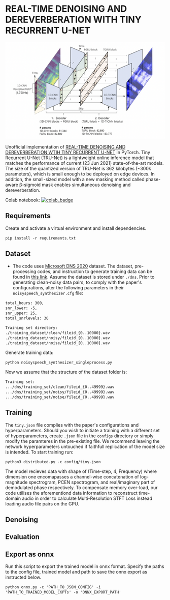 # REAL-TIME DENOISING AND DEREVERBERATION WITH TINY RECURRENT U-NET
![logo](docs/net.jpg)

Unofficial implementation of [REAL-TIME DENOISING AND DEREVERBERATION WTIH TINY RECURRENT U-NET](https://arxiv.org/pdf/2102.03207.pdf) in PyTorch. Tiny Recurrent U-Net (TRU-Net) is a lightweight online inference model that matches the performance of current (23 Jun 2021) state-of-the-art models. The size of the quantized version of TRU-Net is 362 kilobytes (~300k parameters), which is small enough to be deployed on edge devices. In addition, the small-sized model with a new masking method called phase-aware β-sigmoid mask enables simultaneous denoising and dereverberation.

Colab notebook: [![colab_badge](https://colab.research.google.com/assets/colab-badge.svg)](https://colab.research.google.com/drive/1jd9J3lLSZrmz3hBd372NPV_9u7JQjoX-#scrollTo=9t0DwRNxeRhp)

## Requirements

Create and activate a virtual environment and install dependencies.

```
pip install -r requirements.txt
```

## Dataset

- The code uses [Microsoft DNS 2020](https://arxiv.org/ftp/arxiv/papers/2005/2005.13981.pdf) dataset. The dataset, pre-processing codes, and instruction to generate training data can be found in [this link](https://github.com/microsoft/DNS-Challenge/tree/interspeech2020/master). Assume the dataset is stored under ```./dns```. Prior to generating clean-noisy data pairs, to comply with the paper's configurations, alter the following parameters in their ```noisyspeech_synthesizer.cfg``` file: 
```
total_hours: 300, 
snr_lower: -5, 
snr_upper: 25, 
total_snrlevels: 30
```


```
Training set directory: 
./training_dataset/clean/fileid_{0..10000}.wav
./training_dataset/noisy/fileid_{0..10000}.wav
./training_dataset/noise/fileid_{0..10000}.wav
```

Generate training data: 
```
python noisyspeech_synthesizer_singleprocess.py
```

Now we assume that the structure of the dataset folder is:
```
Training set: 
.../dns/training_set/clean/fileid_{0..49999}.wav
.../dns/training_set/noisy/fileid_{0..49999}.wav
.../dns/training_set/noise/fileid_{0..49999}.wav
```

## Training

The ```tiny.json``` file complies with the paper's configurations and hyperparameters. Should you wish to initiate a training with a different set of hyperparameters, create ```.json``` file in the ```configs``` directory or simply modify the paramteres in the pre-existing file. We recommend leaving the network hyperparameters untouched if faithfull replication of the model size is intended. To start training run:

```
python3 distributed.py -c config/tiny.json
```

The model recieves data with shape of (Time-step, 4, Frequency) where dimension one encomapasses a channel-wise concatenation of log-magnitude spectrogram, PCEN spectrogram, and real/imaginary part of demodulated phase respectively. To compensate memory over-load, our code utilises the aforementiond data information to reconstruct time-domain audio in order to calculate Multi-Resolution STFT Loss instead loading audio file pairs on the GPU.


## Denoising


## Evaluation


## Export as onnx
Run this script to export the trained model in onnx format. Specify the paths to the config file, trained model and path to save the onnx export as instructed below.
```
python onnx.py -c 'PATH_TO_JSON_CONFIG' -i 'PATH_TO_TRAINED_MODEL_CKPTs' -o 'ONNX_EXPORT_PATH'
```

